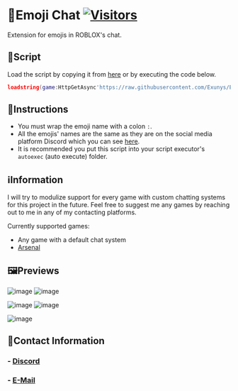 # 🙂Emoji Chat [![Visitors](https://visitor-badge.glitch.me/badge?page_id=Exunys.Emoji-Chat)](https://github.com/Exunys/Emoji-Chat)

Extension for emojis in ROBLOX's chat.

## 📑Script

Load the script by copying it from [here](https://github.com/Exunys/Emoji-Chat/blob/main/Resources/Main.lua) or by executing the code below.
```lua
loadstring(game:HttpGetAsync'https://raw.githubusercontent.com/Exunys/Emoji-Chat/main/Resources/Main.lua')''
```

## 💾Instructions

- You must wrap the emoji name with a colon `:`.
- All the emojis' names are the same as they are on the social media platform Discord which you can see [here](https://github.com/Exunys/Emoji-Chat/blob/main/Resources/Emojis.json).
- It is recommended you put this script into your script executor's `autoexec` (auto execute) folder.

## ℹ️Information

I will try to modulize support for every game with custom chatting systems for this project in the future. Feel free to suggest me any games by reaching out to me in any of my contacting platforms.

Currently supported games:
- Any game with a default chat system
- [Arsenal](https://roblox.com/games/286090429)

## 🖼️Previews

![image](https://user-images.githubusercontent.com/76539058/221433683-2d90c2f9-77ee-4212-8739-8de3c5edb48c.png)
![image](https://user-images.githubusercontent.com/76539058/221433684-345c0ddd-9e4a-4150-8ead-604a126f28fe.png)

![image](https://user-images.githubusercontent.com/76539058/221434034-2394c6ea-f7de-4bea-8409-5a6ffe873e08.png)
![image](https://user-images.githubusercontent.com/76539058/221434035-733aee0e-147e-4671-9333-8b0ae0afe5b8.png)

![image](https://user-images.githubusercontent.com/76539058/221434038-a3787262-77fe-478a-bc85-b16bf0308a08.png)

## 📧Contact Information
### - [Discord](https://discord.com/users/611111398818316309)
### - [E-Mail](mailto:exunys@gang.email)
